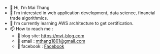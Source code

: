 - 👋 Hi, I’m Mai Thang
- 👀 I’m interested in web application development, data science, financial trade algorithmics. 
- 🌱 I’m currently learning AWS architecture to get certification.
- 📫 How to reach me : 
  + 📝 blog site: https://mvt-blog.com
  + 📝 email : mthang1801@gmail.com
  + 📝 facebook : [Facebook](https://www.facebook.com/mvt.dev)

<!---
mthang1801/mthang1801 is a ✨ special ✨ repository because its `README.md` (this file) appears on your GitHub profile.
You can click the Preview link to take a look at your changes.
--->
